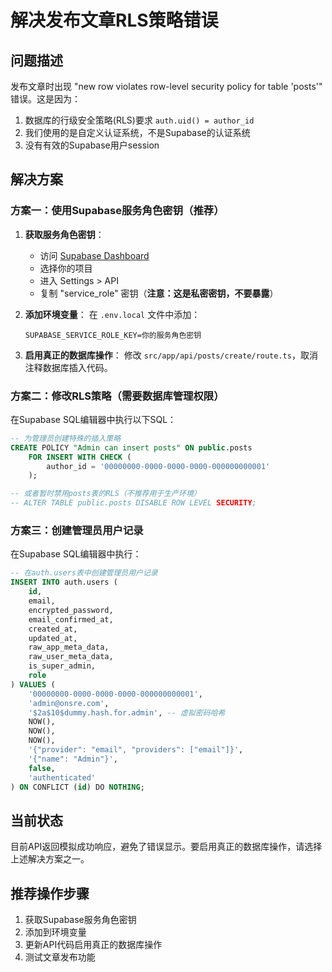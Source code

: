 # 解决发布文章RLS策略错误

## 问题描述

发布文章时出现 "new row violates row-level security policy for table 'posts'" 错误。这是因为：

1. 数据库的行级安全策略(RLS)要求 `auth.uid() = author_id`
2. 我们使用的是自定义认证系统，不是Supabase的认证系统
3. 没有有效的Supabase用户session

## 解决方案

### 方案一：使用Supabase服务角色密钥（推荐）

1. **获取服务角色密钥**：
   - 访问 [Supabase Dashboard](https://supabase.com/dashboard)
   - 选择你的项目
   - 进入 Settings > API
   - 复制 "service_role" 密钥（**注意：这是私密密钥，不要暴露**）

2. **添加环境变量**：
   在 `.env.local` 文件中添加：
   ```
   SUPABASE_SERVICE_ROLE_KEY=你的服务角色密钥
   ```

3. **启用真正的数据库操作**：
   修改 `src/app/api/posts/create/route.ts`，取消注释数据库插入代码。

### 方案二：修改RLS策略（需要数据库管理权限）

在Supabase SQL编辑器中执行以下SQL：

```sql
-- 为管理员创建特殊的插入策略
CREATE POLICY "Admin can insert posts" ON public.posts
    FOR INSERT WITH CHECK (
        author_id = '00000000-0000-0000-0000-000000000001'
    );

-- 或者暂时禁用posts表的RLS（不推荐用于生产环境）
-- ALTER TABLE public.posts DISABLE ROW LEVEL SECURITY;
```

### 方案三：创建管理员用户记录

在Supabase SQL编辑器中执行：

```sql
-- 在auth.users表中创建管理员用户记录
INSERT INTO auth.users (
    id,
    email,
    encrypted_password,
    email_confirmed_at,
    created_at,
    updated_at,
    raw_app_meta_data,
    raw_user_meta_data,
    is_super_admin,
    role
) VALUES (
    '00000000-0000-0000-0000-000000000001',
    'admin@onsre.com',
    '$2a$10$dummy.hash.for.admin', -- 虚拟密码哈希
    NOW(),
    NOW(),
    NOW(),
    '{"provider": "email", "providers": ["email"]}',
    '{"name": "Admin"}',
    false,
    'authenticated'
) ON CONFLICT (id) DO NOTHING;
```

## 当前状态

目前API返回模拟成功响应，避免了错误显示。要启用真正的数据库操作，请选择上述解决方案之一。

## 推荐操作步骤

1. 获取Supabase服务角色密钥
2. 添加到环境变量
3. 更新API代码启用真正的数据库操作
4. 测试文章发布功能 